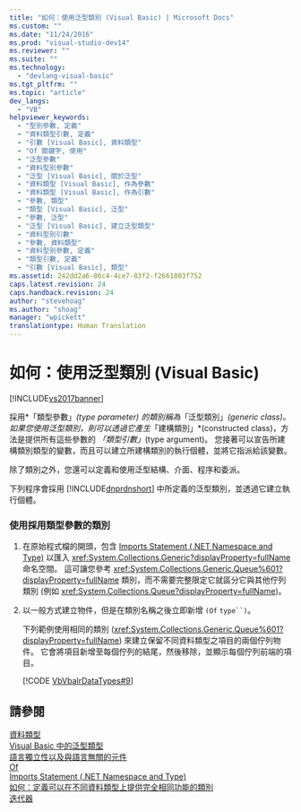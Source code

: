 ```yaml
---
title: "如何：使用泛型類別 (Visual Basic) | Microsoft Docs"
ms.custom: ""
ms.date: "11/24/2016"
ms.prod: "visual-studio-dev14"
ms.reviewer: ""
ms.suite: ""
ms.technology: 
  - "devlang-visual-basic"
ms.tgt_pltfrm: ""
ms.topic: "article"
dev_langs: 
  - "VB"
helpviewer_keywords: 
  - "型別參數, 定義"
  - "資料類型引數, 定義"
  - "引數 [Visual Basic], 資料類型"
  - "Of 關鍵字, 使用"
  - "泛型參數"
  - "資料型別參數"
  - "泛型 [Visual Basic], 關於泛型"
  - "資料類型 [Visual Basic], 作為參數"
  - "資料類型 [Visual Basic], 作為引數"
  - "參數, 類型"
  - "類型 [Visual Basic], 泛型"
  - "參數, 泛型"
  - "泛型 [Visual Basic], 建立泛型類型"
  - "資料型別引數"
  - "參數, 資料類型"
  - "資料型別參數, 定義"
  - "類型引數, 定義"
  - "引數 [Visual Basic], 類型"
ms.assetid: 242dd2a6-86c4-4ce7-83f2-f2661803f752
caps.latest.revision: 24
caps.handback.revision: 24
author: "stevehoag"
ms.author: "shoag"
manager: "wpickett"
translationtype: Human Translation
---
```

# 如何：使用泛型類別 (Visual Basic)
[!INCLUDE[vs2017banner](../../../../csharp/includes/vs2017banner.md)]

採用*「類型參數」*\(type parameter\) 的類別稱為*「泛型類別」*\(generic class\)。 如果您使用泛型類別，則可以透過它產生*「建構類別」*\(constructed class\)，方法是提供所有這些參數的 *「類型引數」*\(type argument\)。 您接著可以宣告所建構類別類型的變數，而且可以建立所建構類別的執行個體，並將它指派給該變數。  
  
 除了類別之外，您還可以定義和使用泛型結構、介面、程序和委派。  
  
 下列程序會採用 [!INCLUDE[dnprdnshort](../../../../csharp/getting-started/includes/dnprdnshort_md.md)] 中所定義的泛型類別，並透過它建立執行個體。  
  
### 使用採用類型參數的類別  
  
1.  在原始程式檔的開頭，包含 [Imports Statement \(.NET Namespace and Type\)](../../../../visual-basic/language-reference/statements/imports-statement-net-namespace-and-type.md) 以匯入 <xref:System.Collections.Generic?displayProperty=fullName> 命名空間。 這可讓您參考 <xref:System.Collections.Generic.Queue%601?displayProperty=fullName> 類別，而不需要完整限定它就區分它與其他佇列類別 \(例如 <xref:System.Collections.Queue?displayProperty=fullName>\)。  
  
2.  以一般方式建立物件，但是在類別名稱之後立即新增 `(Of` `type``)`。  
  
     下列範例使用相同的類別 \(<xref:System.Collections.Generic.Queue%601?displayProperty=fullName>\) 來建立保留不同資料類型之項目的兩個佇列物件。 它會將項目新增至每個佇列的結尾，然後移除，並顯示每個佇列前端的項目。  
  
     [!CODE [VbVbalrDataTypes#9](../CodeSnippet/VS_Snippets_VBCSharp/VbVbalrDataTypes#9)]  
  
## 請參閱  
 [資料類型](../../../../visual-basic/programming-guide/language-features/data-types/index.md)   
 [Visual Basic 中的泛型類型](../../../../visual-basic/programming-guide/language-features/data-types/generic-types.md)   
 [語言獨立性以及與語言無關的元件](../Topic/Language%20Independence%20and%20Language-Independent%20Components.md)   
 [Of](../../../../visual-basic/language-reference/statements/of-clause.md)   
 [Imports Statement \(.NET Namespace and Type\)](../../../../visual-basic/language-reference/statements/imports-statement-net-namespace-and-type.md)   
 [如何：定義可以在不同資料類型上提供完全相同功能的類別](../../../../visual-basic/programming-guide/language-features/data-types/how-to-define-a-class-that-can-provide-identical-functionality.md)   
 [迭代器](../Topic/Iterators%20\(C%23%20and%20Visual%20Basic\).md)